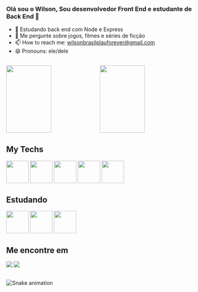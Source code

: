 ### Olá sou o Wilson, Sou desenvolvedor Front End e estudante de Back End 👋

- 🌱 Estudando back end com Node e Express
- 💬 Me pergunte sobre jogos, filmes e séries de ficção
- 📫 How to reach me: wilsonbrasilplauforever@gmail.com
- 😄 Pronouns: ele/dele

##

<div>
  <img height="180em" width="49%" src="https://github-readme-stats.vercel.app/api?username=wilsonmesquita03&show_icons=true&theme=radical"/>
  <img height="180em" width="49%" src="https://github-readme-stats.vercel.app/api/top-langs/?username=wilsonmesquita03&layout=compact&langs_count=8&theme=radical&show_icons=true"/>
</div>

## My Techs

<div>
  <img width="60px" src="https://cdn.jsdelivr.net/gh/devicons/devicon/icons/javascript/javascript-plain.svg" />
  <img width="60px" src="https://cdn.jsdelivr.net/gh/devicons/devicon/icons/typescript/typescript-original.svg" />
  <img width="60px" src="https://cdn.jsdelivr.net/gh/devicons/devicon/icons/html5/html5-plain.svg" />
  <img width="60px" src="https://cdn.jsdelivr.net/gh/devicons/devicon/icons/css3/css3-plain.svg" />
  <img width="60px" src="https://cdn.jsdelivr.net/gh/devicons/devicon/icons/react/react-original.svg" />
</div>

## Estudando

<div>
  <img width="60px" src="https://cdn.jsdelivr.net/gh/devicons/devicon/icons/nodejs/nodejs-original.svg" />
  <img width="60px" src="https://cdn.jsdelivr.net/gh/devicons/devicon/icons/express/express-original.svg" />
  <img width="60px" src="https://cdn.jsdelivr.net/gh/devicons/devicon/icons/nextjs/nextjs-line.svg" />
</div>

## Me encontre em
<div>
  <a href="https://discord.com/channels/@329764032938639362
"><img src="https://img.shields.io/badge/Discord-7289DA?style=for-the-badge&logo=discord&logoColor=white"/></a>
  <a href="https://api.whatsapp.com/send?1=pt_BR&phone=21970749508"><img src="https://img.shields.io/badge/WhatsApp-25D366?style=for-the-badge&logo=whatsapp&logoColor=white"/></a>
</div>

##

![Snake animation](https://github.com/wilsonmesquita03/wilsonmesquita03/blob/output/github-contribution-grid-snake.svg)


